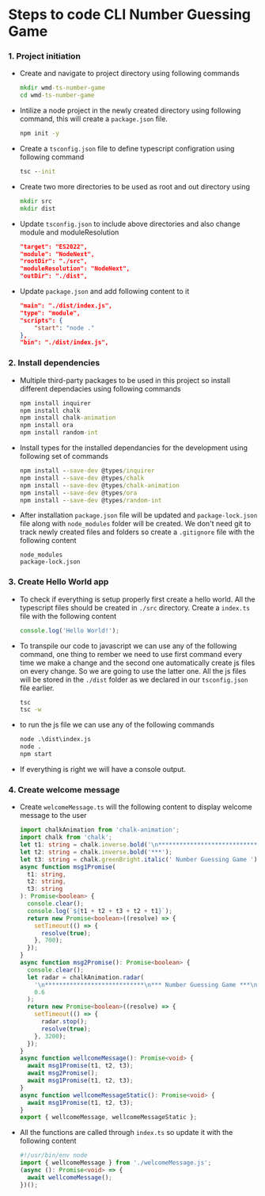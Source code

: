 # Steps to code CLI Number Guessing Game

### 1. Project initiation

- Create and navigate to project directory using following commands

  ```cmd
  mkdir wmd-ts-number-game
  cd wmd-ts-number-game
  ```

- Intilize a node project in the newly created directory using following command, this will create a `package.json` file.

  ```cmd
  npm init -y
  ```

- Create a `tsconfig.json` file to define typescript configration using following command

  ```cmd
  tsc --init
  ```

- Create two more directories to be used as root and out directory using

  ```cmd
  mkdir src
  mkdir dist
  ```

- Update `tsconfig.json` to include above directories and also change module and moduleResolution

  ```json
  "target": "ES2022",
  "module": "NodeNext",
  "rootDir": "./src",
  "moduleResolution": "NodeNext",
  "outDir": "./dist",
  ```

- Update `package.json` and add following content to it

  ```json
  "main": "./dist/index.js",
  "type": "module",
  "scripts": {
      "start": "node ."
  },
  "bin": "./dist/index.js",
  ```

### 2. Install dependencies

- Multiple third-party packages to be used in this project so install different dependacies using following commands

  ```cmd
  npm install inquirer
  npm install chalk
  npm install chalk-animation
  npm install ora
  npm install random-int
  ```

- Install types for the installed dependancies for the development using following set of commands

  ```cmd
  npm install --save-dev @types/inquirer
  npm install --save-dev @types/chalk
  npm install --save-dev @types/chalk-animation
  npm install --save-dev @types/ora
  npm install --save-dev @types/random-int
  ```

- After installation `package.json` file will be updated and `package-lock.json` file along with `node_modules` folder will be created. We don't need git to track newly created files and folders so create a `.gitignore` file with the following content

  ```gitignore
  node_modules
  package-lock.json
  ```

### 3. Create Hello World app

- To check if everything is setup properly first create a hello world. All the typescript files should be created in `./src` directory. Create a `index.ts` file with the following content

  ```ts
  console.log('Hello World!');
  ```

- To transpile our code to javascript we can use any of the following command, one thing to rember we need to use first command every time we make a change and the second one automatically create js files on every change. So we are going to use the latter one. All the js files will be stored in the `./dist` folder as we declared in our `tsconfig.json` file earlier.

  ```cmd
  tsc
  tsc -w
  ```

- to run the js file we can use any of the following commands

  ```cmd
  node .\dist\index.js
  node .
  npm start
  ```

- If everything is right we will have a console output.

### 4. Create welcome message

- Create `welcomeMessage.ts` will the following content to display welcome message to the user

  ```ts
  import chalkAnimation from 'chalk-animation';
  import chalk from 'chalk';
  let t1: string = chalk.inverse.bold('\n****************************\n');
  let t2: string = chalk.inverse.bold('***');
  let t3: string = chalk.greenBright.italic(' Number Guessing Game ');
  async function msg1Promise(
    t1: string,
    t2: string,
    t3: string
  ): Promise<boolean> {
    console.clear();
    console.log(`${t1 + t2 + t3 + t2 + t1}`);
    return new Promise<boolean>((resolve) => {
      setTimeout(() => {
        resolve(true);
      }, 700);
    });
  }
  async function msg2Promise(): Promise<boolean> {
    console.clear();
    let radar = chalkAnimation.radar(
      '\n****************************\n*** Number Guessing Game ***\n****************************\n',
      0.6
    );
    return new Promise<boolean>((resolve) => {
      setTimeout(() => {
        radar.stop();
        resolve(true);
      }, 3200);
    });
  }
  async function wellcomeMessage(): Promise<void> {
    await msg1Promise(t1, t2, t3);
    await msg2Promise();
    await msg1Promise(t1, t2, t3);
  }
  async function wellcomeMessageStatic(): Promise<void> {
    await msg1Promise(t1, t2, t3);
  }
  export { wellcomeMessage, wellcomeMessageStatic };
  ```

- All the functions are called through `index.ts` so update it with the following content

  ```ts
  #!/usr/bin/env node
  import { wellcomeMessage } from './welcomeMessage.js';
  (async (): Promise<void> => {
    await wellcomeMessage();
  })();
  ```
